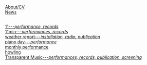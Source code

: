 [About/CV](post/aboutcv.md)<br>
[News](post/news.md)<br><br>

[11---*performance, records*](post/11.md)<br>
[11min---*performances, records*](post/11min.md)<br>
[weather report---*installation, radio, publication*](post/weatherreport.md)<br>
[piano day---*performance*](post/pianoday.md)<br>
[monthly performance](post/mf.md)<br>
[howling](post/howling.md)<br>
[Transparent Music---*performances, records, publication, screening*](post/tm.md)<br>


